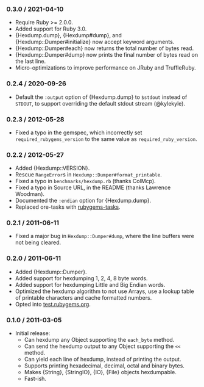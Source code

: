 ### 0.3.0 / 2021-04-10

* Require Ruby >= 2.0.0.
* Added support for Ruby 3.0.
* {Hexdump.dump}, {Hexdump#dump}, and {Hexdump::Dumper#initialize} now accept
  keyword arguments.
* {Hexdump::Dumper#each} now returns the total number of bytes read.
* {Hexdump::Dumper#dump} now prints the final number of bytes read on the last
  line.
* Micro-optimizations to improve performance on JRuby and TruffleRuby.

### 0.2.4 / 2020-09-26

* Default the `:output` option of {Hexdump.dump} to `$stdout` instead of
  `STDOUT`, to support overriding the default stdout stream (@kylekyle).

### 0.2.3 / 2012-05-28

* Fixed a typo in the gemspec, which incorrectly set
  `required_rubygems_version` to the same value as `required_ruby_version`.

### 0.2.2 / 2012-05-27

* Added {Hexdump::VERSION}.
* Rescue `RangeError`s in `Hexdump::Dumper#format_printable`.
* Fixed a typo in `benchmarks/hexdump.rb` (thanks ColMcp).
* Fixed a typo in Source URL, in the README (thanks Lawrence Woodman).
* Documented the `:endian` option for {Hexdump.dump}.
* Replaced ore-tasks with
  [rubygems-tasks](https://github.com/postmodern/rubygems-tasks#readme).

### 0.2.1 / 2011-06-11

* Fixed a major bug in `Hexdump::Dumper#dump`, where the line buffers
  were not being cleared.

### 0.2.0 / 2011-06-11

* Added {Hexdump::Dumper}.
* Added support for hexdumping 1, 2, 4, 8 byte words.
* Added support for hexdumping Little and Big Endian words.
* Optimized the hexdump algorithm to not use Arrays, use a lookup table
  of printable characters and cache formatted numbers.
* Opted into [test.rubygems.org](http://test.rubygems.org/).

### 0.1.0 / 2011-03-05

* Initial release:
  * Can hexdump any Object supporting the `each_byte` method.
  * Can send the hexdump output to any Object supporting the `<<` method.
  * Can yield each line of hexdump, instead of printing the output.
  * Supports printing hexadecimal, decimal, octal and binary bytes.
  * Makes {String}, {StringIO}, {IO}, {File} objects hexdumpable.
  * Fast-ish.

